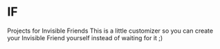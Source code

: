 # IF
Projects for Invisible Friends
This is a little customizer so you can create your Invisible Friend yourself instead of waiting for it ;)

